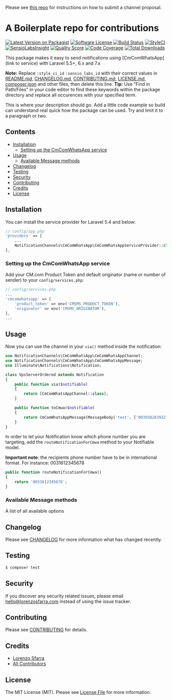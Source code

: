 Please see [this repo](https://github.com/laravel-notification-channels/channels) for instructions on how to submit a channel proposal.

# A Boilerplate repo for contributions

[![Latest Version on Packagist](https://img.shields.io/packagist/v/laravel-notification-channels/cmcom-whatsapp.svg?style=flat-square)](https://packagist.org/packages/laravel-notification-channels/cmcom-whatsapp)
[![Software License](https://img.shields.io/badge/license-MIT-brightgreen.svg?style=flat-square)](LICENSE.md)
[![Build Status](https://img.shields.io/travis/laravel-notification-channels/cmcom-whatsapp/master.svg?style=flat-square)](https://travis-ci.org/laravel-notification-channels/cmcom-whatsapp)
[![StyleCI](https://styleci.io/repos/:style_ci_id/shield)](https://styleci.io/repos/:style_ci_id)
[![SensioLabsInsight](https://img.shields.io/sensiolabs/i/:sensio_labs_id.svg?style=flat-square)](https://insight.sensiolabs.com/projects/:sensio_labs_id)
[![Quality Score](https://img.shields.io/scrutinizer/g/laravel-notification-channels/cmcom-whatsapp.svg?style=flat-square)](https://scrutinizer-ci.com/g/laravel-notification-channels/cmcom-whatsapp)
[![Code Coverage](https://img.shields.io/scrutinizer/coverage/g/laravel-notification-channels/cmcom-whatsapp/master.svg?style=flat-square)](https://scrutinizer-ci.com/g/laravel-notification-channels/cmcom-whatsapp/?branch=master)
[![Total Downloads](https://img.shields.io/packagist/dt/laravel-notification-channels/cmcom-whatsapp.svg?style=flat-square)](https://packagist.org/packages/laravel-notification-channels/cmcom-whatsapp)

This package makes it easy to send notifications using [CmComWhatsApp](link to service) with Laravel 5.5+, 6.x and 7.x

**Note:** Replace ```:style_ci_id``` ```:sensio_labs_id``` with their correct values in [README.md](README.md), [CHANGELOG.md](CHANGELOG.md), [CONTRIBUTING.md](CONTRIBUTING.md), [LICENSE.md](LICENSE.md), [composer.json](composer.json) and other files, then delete this line.
**Tip:** Use "Find in Path/Files" in your code editor to find these keywords within the package directory and replace all occurences with your specified term.

This is where your description should go. Add a little code example so build can understand real quick how the package can be used. Try and limit it to a paragraph or two.



## Contents

- [Installation](#installation)
	- [Setting up the CmComWhatsApp service](#setting-up-the-CmComWhatsApp-service)
- [Usage](#usage)
	- [Available Message methods](#available-message-methods)
- [Changelog](#changelog)
- [Testing](#testing)
- [Security](#security)
- [Contributing](#contributing)
- [Credits](#credits)
- [License](#license)


## Installation

You can install the service provider for Laravel 5.4 and below:

```php
// config/app.php
'providers' => [
    ...
    NotificationChannels\CmComWhatsApp\CmComWhatsAppServiceProvider::class,
],
```

### Setting up the CmComWhatsApp service

Add your CM.com Product Token and default originator (name or number of sender) to your `config/services.php`:

```php
// config/services.php
...
'cmcomwhatsapp' => [
    'product_token' => env('CMSMS_PRODUCT_TOKEN'),
    'originator' => env('CMSMS_ORIGINATOR'),
],
...
```

## Usage

Now you can use the channel in your `via()` method inside the notification:

``` php
use NotificationChannels\CmComWhatsApp\CmComWhatsAppChannel;
use NotificationChannels\CmComWhatsApp\CmComWhatsAppMessage;
use Illuminate\Notifications\Notification;

class VpsServerOrdered extends Notification
{
    public function via($notifiable)
    {
        return [CmComWhatsAppChannel::class];
    }

    public function toCmwa($notifiable)
    {
        return CmComWhatsAppMessage(MessageBody('test', ['003938283932'], '003993038293'))
    }
}
```


In order to let your Notification know which phone number you are targeting, add the `routeNotificationForCmwa` method to your Notifiable model.

**Important note**: the recipients phone number have to be in international format. For instance: 0031612345678

```php
public function routeNotificationForCmwa()
{
    return '0031612345678';
}
```

### Available Message methods

A list of all available options

## Changelog

Please see [CHANGELOG](CHANGELOG.md) for more information what has changed recently.

## Testing

``` bash
$ composer test
```

## Security

If you discover any security related issues, please email hello@lorenzosfarra.com instead of using the issue tracker.

## Contributing

Please see [CONTRIBUTING](CONTRIBUTING.md) for details.

## Credits

- [Lorenzo Sfarra](https://github.com/lrnzsfr)
- [All Contributors](../../contributors)

## License

The MIT License (MIT). Please see [License File](LICENSE.md) for more information.
